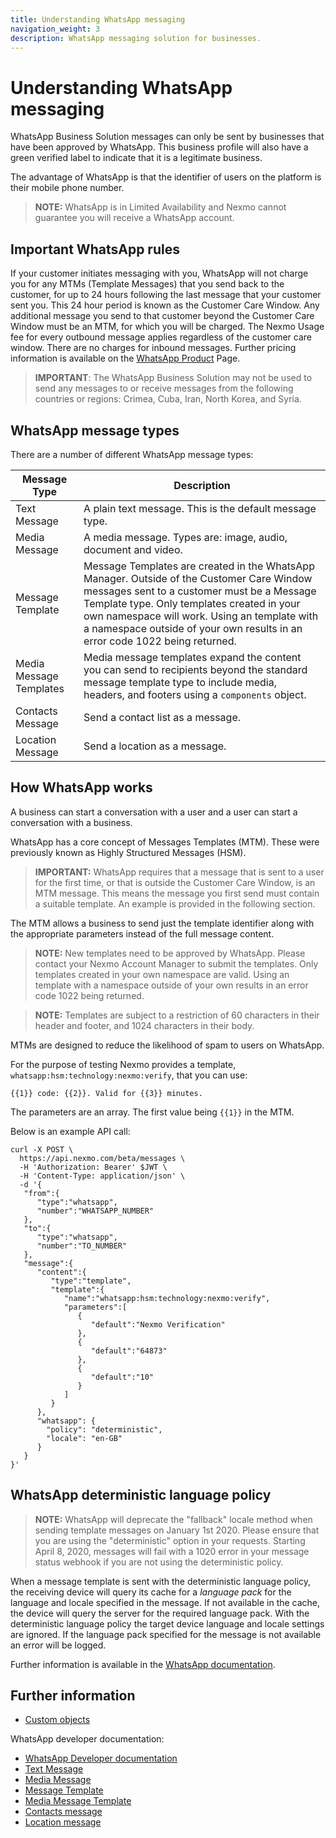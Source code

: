 ```yaml
---
title: Understanding WhatsApp messaging
navigation_weight: 3
description: WhatsApp messaging solution for businesses.
---
```


# Understanding WhatsApp messaging

WhatsApp Business Solution messages can only be sent by businesses that have been approved by WhatsApp. This business profile will also have a green verified label to indicate that it is a legitimate business.

The advantage of WhatsApp is that the identifier of users on the platform is their mobile phone number.

> **NOTE:** WhatsApp is in Limited Availability and Nexmo cannot guarantee you will receive a WhatsApp account.

## Important WhatsApp rules

If your customer initiates messaging with you, WhatsApp will not charge you for any MTMs (Template Messages) that you send back to the customer, for up to 24 hours following the last message that your customer sent you. This 24 hour period is known as the Customer Care Window. Any additional message you send to that customer beyond the Customer Care Window must be an MTM, for which you will be charged. The Nexmo Usage fee for every outbound message applies regardless of the customer care window. There are no charges for inbound messages. Further pricing information is available on the [WhatsApp Product](https://www.nexmo.com/products/messages/whatsapp) Page.

> **IMPORTANT**: The WhatsApp Business Solution may not be used to send any messages to or receive messages from the following countries or regions: Crimea, Cuba, Iran, North Korea, and Syria.

## WhatsApp message types

There are a number of different WhatsApp message types:

Message Type | Description
---|---
Text Message | A plain text message. This is the default message type.
Media Message | A media message. Types are: image, audio, document and video.
Message Template | Message Templates are created in the WhatsApp Manager. Outside of the Customer Care Window messages sent to a customer must be a Message Template type. Only templates created in your own namespace will work. Using an template with a namespace outside of your own results in an error code 1022 being returned.
Media Message Templates | Media message templates expand the content you can send to recipients beyond the standard message template type to include media, headers, and footers using a `components` object.
Contacts Message | Send a contact list as a message.
Location Message | Send a location as a message.

## How WhatsApp works

A business can start a conversation with a user and a user can start a conversation with a business.

WhatsApp has a core concept of Messages Templates (MTM). These were previously known as Highly Structured Messages (HSM).

> **IMPORTANT:** WhatsApp requires that a message that is sent to a user for the first time, or that is outside the Customer Care Window, is an MTM message. This means the message you first send must contain a suitable template. An example is provided in the following section.

The MTM allows a business to send just the template identifier along with the appropriate parameters instead of the full message content.

> **NOTE:** New templates need to be approved by WhatsApp. Please contact your Nexmo Account Manager to submit the templates. Only templates created in your own namespace are valid. Using an template with a namespace outside of your own results in an error code 1022 being returned.

> **NOTE:** Templates are subject to a restriction of 60 characters in their header and footer, and 1024 characters in their body. 

MTMs are designed to reduce the likelihood of spam to users on WhatsApp.

For the purpose of testing Nexmo provides a template, `whatsapp:hsm:technology:nexmo:verify`, that you can use:

``` shell
{{1}} code: {{2}}. Valid for {{3}} minutes.
```

The parameters are an array. The first value being `{{1}}` in the MTM.

Below is an example API call:

``` shell
curl -X POST \
  https://api.nexmo.com/beta/messages \
  -H 'Authorization: Bearer' $JWT \
  -H 'Content-Type: application/json' \
  -d '{
   "from":{
      "type":"whatsapp",
      "number":"WHATSAPP_NUMBER"
   },
   "to":{
      "type":"whatsapp",
      "number":"TO_NUMBER"
   },
   "message":{
      "content":{
         "type":"template",
         "template":{
            "name":"whatsapp:hsm:technology:nexmo:verify",
            "parameters":[
               {
                  "default":"Nexmo Verification"
               },
               {
                  "default":"64873"
               },
               {
                  "default":"10"
               }
            ]
         }
      },
      "whatsapp": {
        "policy": "deterministic",
        "locale": "en-GB"
      }
   }
}'
```

## WhatsApp deterministic language policy

> **NOTE:** WhatsApp will deprecate the "fallback" locale method when sending template messages on January 1st 2020. Please ensure that you are using the "deterministic" option in your requests. Starting April 8, 2020, messages will fail with a 1020 error in your message status webhook if you are not using the deterministic policy.

When a message template is sent with the deterministic language policy, the receiving device will query its cache for a *language pack* for the language and locale specified in the message. If not available in the cache, the device will query the server for the required language pack. With the deterministic language policy the target device language and locale settings are ignored. If the language pack specified for the message is not available an error will be logged.

Further information is available in the [WhatsApp documentation](https://developers.facebook.com/docs/whatsapp/message-templates/sending/#language).

## Further information

* [Custom objects](/messages/concepts/custom-objects)

WhatsApp developer documentation:

* [WhatsApp Developer documentation](https://developers.facebook.com/docs/whatsapp)
* [Text Message](https://developers.facebook.com/docs/whatsapp/api/messages/text)
* [Media Message](https://developers.facebook.com/docs/whatsapp/api/messages/media)
* [Message Template](https://developers.facebook.com/docs/whatsapp/api/messages/message-templates)
* [Media Message Template](https://developers.facebook.com/docs/whatsapp/api/messages/message-templates/media-message-templates)
* [Contacts message](https://developers.facebook.com/docs/whatsapp/api/messages/others#contacts-messages)
* [Location message](https://developers.facebook.com/docs/whatsapp/api/messages/others#location-messages)
